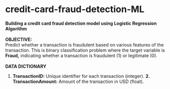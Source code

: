 # credit-card-fraud-detection-ML
<b>Building a credit card fraud detection model using Logistic Regression Algorithm
<br><br>
OBJECTIVE:</b>
<br>
Predict whether a transaction is fraudulent based on various features of the transaction. This is binary classification problem where the target variable is <b>Fraud,</b> indicating whether a transaction is fraudulent (1) or legitimate (0).
<br><br>
<b>DATA DICTIONARY
1. TransactionID:</b> Unique identifier for each transaction (integer).
<b>2. TransactionAmount:</b> Amount of the transaction in USD (float).
